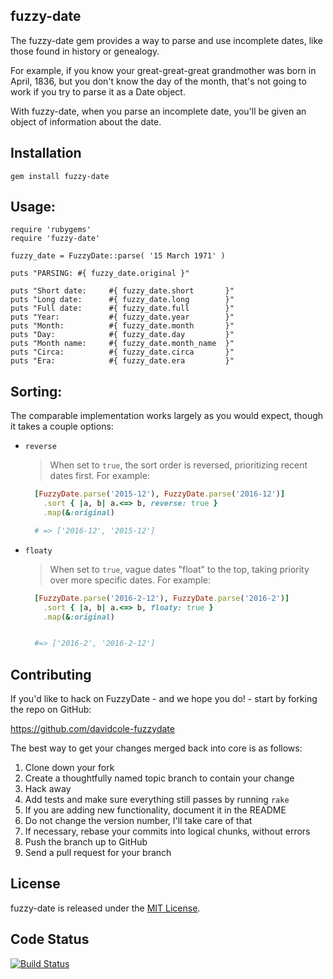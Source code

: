 ## fuzzy-date

The fuzzy-date gem provides a way to parse and use incomplete dates, like those found in history or genealogy.

For example, if you know your great-great-great grandmother was born in April, 1836, but you don't know the day of the month, that's not going to work if you try to parse it as a Date object.

With fuzzy-date, when you parse an incomplete date, you'll be given an object of information about the date.

## Installation

  `gem install fuzzy-date`

## Usage:

	require 'rubygems'
	require 'fuzzy-date'

	fuzzy_date = FuzzyDate::parse( '15 March 1971' )

	puts "PARSING: #{ fuzzy_date.original }"

	puts "Short date:     #{ fuzzy_date.short       }"
	puts "Long date:      #{ fuzzy_date.long        }"
	puts "Full date:      #{ fuzzy_date.full        }"
	puts "Year:           #{ fuzzy_date.year        }"
	puts "Month:          #{ fuzzy_date.month       }"
	puts "Day:            #{ fuzzy_date.day         }"
	puts "Month name:     #{ fuzzy_date.month_name  }"
	puts "Circa:          #{ fuzzy_date.circa       }"
	puts "Era:            #{ fuzzy_date.era         }"

## Sorting:

  The comparable implementation works largely as you would expect, though it takes a couple options:

  * <code>reverse</code>

    > When set to <code>true</code>, the sort order is reversed, prioritizing
    > recent dates first. For example:
    ```ruby
      [FuzzyDate.parse('2015-12'), FuzzyDate.parse('2016-12')]
        .sort { |a, b| a.<=> b, reverse: true }
        .map(&:original)

      # => ['2016-12', '2015-12']
    ```

  * <code>floaty</code>

    > When set to <code>true</code>, vague dates "float" to the top, taking
    > priority over more specific dates. For example:
    ```ruby
      [FuzzyDate.parse('2016-2-12'), FuzzyDate.parse('2016-2')]
        .sort { |a, b| a.<=> b, floaty: true }
        .map(&:original)


      #=> ['2016-2', '2016-2-12']
    ```

## Contributing

If you'd like to hack on FuzzyDate - and we hope you do! - start by forking the repo on GitHub:

https://github.com/davidcole-fuzzydate

The best way to get your changes merged back into core is as follows:

1. Clone down your fork
1. Create a thoughtfully named topic branch to contain your change
1. Hack away
1. Add tests and make sure everything still passes by running `rake`
1. If you are adding new functionality, document it in the README
1. Do not change the version number, I'll take care of that
1. If necessary, rebase your commits into logical chunks, without errors
1. Push the branch up to GitHub
1. Send a pull request for your branch

## License

fuzzy-date is released under the [MIT License](http://www.opensource.org/licenses/MIT).

## Code Status

[![Build Status](https://travis-ci.org/davidcole/fuzzy-date.svg?branch=master)](https://travis-ci.org/davidcole/fuzzy-date)
